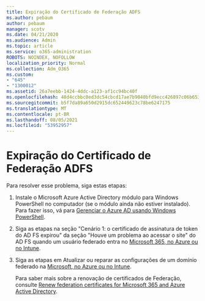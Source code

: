 ```yaml
---
title: Expiração do Certificado de Federação ADFS
ms.author: pebaum
author: pebaum
manager: scotv
ms.date: 04/21/2020
ms.audience: Admin
ms.topic: article
ms.service: o365-administration
ROBOTS: NOINDEX, NOFOLLOW
localization_priority: Normal
ms.collection: Adm_O365
ms.custom:
- "645"
- "1300012"
ms.assetid: 26a7eebb-1424-4ddc-a123-af1cc94bc40f
ms.openlocfilehash: 48d4ccbbc0ed3dc54cbcd17ae7b9040bfd9ecc426897c06b653bf40bc7d5e9b2
ms.sourcegitcommit: b5f7da89a650d2915dc652449623c78be6247175
ms.translationtype: MT
ms.contentlocale: pt-BR
ms.lasthandoff: 08/05/2021
ms.locfileid: "53952957"
---
```

# <a name="adfs-federation-certificate-expiring"></a>Expiração do Certificado de Federação ADFS

Para resolver esse problema, siga estas etapas:
  
1. Instale o Microsoft Azure Active Directory módulo para Windows PowerShell no computador (se o módulo ainda não estiver instalado). Para fazer isso, vá para [Gerenciar o Azure AD usando Windows PowerShell](https://aka.ms/aadposh).

2. Siga as etapas na seção "Cenário 1: o certificado de assinatura de token do AD FS expirou" da seção "Houve um problema ao acessar o site" do AD FS quando um usuário federado entra no [Microsoft 365, no Azure ou no Intune](https://support.microsoft.com/help/2713898/there-was-a-problem-accessing-the-site-error-from-ad-fs-when-a-federat).

3. Siga as etapas em Atualizar ou reparar as configurações de um domínio federado na [Microsoft, no Azure ou no Intune](https://docs.microsoft.com/office365/troubleshoot/security/update-federated-domain-office-365).

    Para saber mais sobre a renovação de certificados de Federação, consulte [Renew federation certificates for Microsoft 365 and Azure Active Directory](https://docs.microsoft.com/azure/active-directory/connect/active-directory-aadconnect-o365-certs).
